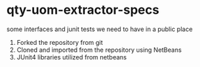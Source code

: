 # qty-uom-extractor-specs
some interfaces and junit tests we need to have in a public place
1. Forked the repository from git
2. Cloned and imported from the repository using NetBeans
3. JUnit4 libraries utilized from netbeans
